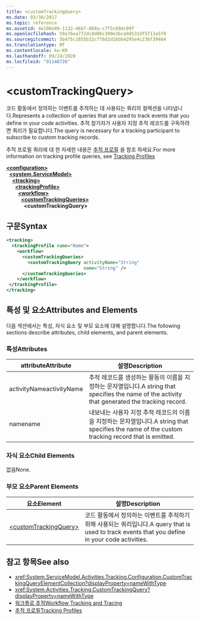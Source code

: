 ```yaml
---
title: <customTrackingQuery>
ms.date: 03/30/2017
ms.topic: reference
ms.assetid: 4e108e89-1132-46b7-868a-c7f5c69dc89f
ms.openlocfilehash: 59a76ea772dc8d06c390e3bca9d531df5f11e5f0
ms.sourcegitcommit: 5b475c1855b32cf78d2d1bbb4295e4c236f39464
ms.translationtype: MT
ms.contentlocale: ko-KR
ms.lasthandoff: 09/24/2020
ms.locfileid: "91148726"
---
```

# \<customTrackingQuery>

<span data-ttu-id="d7489-101">코드 활동에서 정의하는 이벤트를 추적하는 데 사용되는 쿼리의 컬렉션을 나타냅니다.</span><span class="sxs-lookup"><span data-stu-id="d7489-101">Represents a collection of queries that are used to track events that you define in your code activities.</span></span> <span data-ttu-id="d7489-102">추적 참가자가 사용자 지정 추적 레코드를 구독하려면 쿼리가 필요합니다.</span><span class="sxs-lookup"><span data-stu-id="d7489-102">The query is necessary for a tracking participant to subscribe to custom tracking records.</span></span>  
  
 <span data-ttu-id="d7489-103">추적 프로필 쿼리에 대 한 자세한 내용은 [추적 프로필](../../../windows-workflow-foundation/tracking-profiles.md) 을 참조 하세요.</span><span class="sxs-lookup"><span data-stu-id="d7489-103">For more information on tracking profile queries, see [Tracking Profiles](../../../windows-workflow-foundation/tracking-profiles.md)</span></span>  
  
[**\<configuration>**](../configuration-element.md)\
&nbsp;&nbsp;[**\<system.ServiceModel>**](system-servicemodel-of-workflow.md)\
&nbsp;&nbsp;&nbsp;&nbsp;[**\<tracking>**](tracking.md)\
&nbsp;&nbsp;&nbsp;&nbsp;&nbsp;&nbsp;[**\<trackingProfile>**](trackingprofile.md)\
&nbsp;&nbsp;&nbsp;&nbsp;&nbsp;&nbsp;&nbsp;&nbsp;[**\<workflow>**](workflow.md)\
&nbsp;&nbsp;&nbsp;&nbsp;&nbsp;&nbsp;&nbsp;&nbsp;&nbsp;&nbsp;[**\<customTrackingQueries>**](customtrackingqueries.md)\
&nbsp;&nbsp;&nbsp;&nbsp;&nbsp;&nbsp;&nbsp;&nbsp;&nbsp;&nbsp;&nbsp;&nbsp;**\<customTrackingQuery>**  
  
## <a name="syntax"></a><span data-ttu-id="d7489-104">구문</span><span class="sxs-lookup"><span data-stu-id="d7489-104">Syntax</span></span>  
  
```xml  
<tracking>
  <trackingProfile name="Name">
    <workflow>
      <customTrackingQueries>
        <customTrackingQuery activityName="String"
                             name="String" />
      </customTrackingQueries>
    </workflow>
 </trackingProfile>
</tracking>  
```  
  
## <a name="attributes-and-elements"></a><span data-ttu-id="d7489-105">특성 및 요소</span><span class="sxs-lookup"><span data-stu-id="d7489-105">Attributes and Elements</span></span>  

 <span data-ttu-id="d7489-106">다음 섹션에서는 특성, 자식 요소 및 부모 요소에 대해 설명합니다.</span><span class="sxs-lookup"><span data-stu-id="d7489-106">The following sections describe attributes, child elements, and parent elements.</span></span>  
  
### <a name="attributes"></a><span data-ttu-id="d7489-107">특성</span><span class="sxs-lookup"><span data-stu-id="d7489-107">Attributes</span></span>  
  
|<span data-ttu-id="d7489-108">attribute</span><span class="sxs-lookup"><span data-stu-id="d7489-108">Attribute</span></span>|<span data-ttu-id="d7489-109">설명</span><span class="sxs-lookup"><span data-stu-id="d7489-109">Description</span></span>|  
|---------------|-----------------|  
|<span data-ttu-id="d7489-110">activityName</span><span class="sxs-lookup"><span data-stu-id="d7489-110">activityName</span></span>|<span data-ttu-id="d7489-111">추적 레코드를 생성하는 활동의 이름을 지정하는 문자열입니다.</span><span class="sxs-lookup"><span data-stu-id="d7489-111">A string that specifies the name of the activity that generated the tracking record.</span></span>|  
|<span data-ttu-id="d7489-112">name</span><span class="sxs-lookup"><span data-stu-id="d7489-112">name</span></span>|<span data-ttu-id="d7489-113">내보내는 사용자 지정 추적 레코드의 이름을 지정하는 문자열입니다.</span><span class="sxs-lookup"><span data-stu-id="d7489-113">A string that specifies the name of the custom tracking record that is emitted.</span></span>|  
  
### <a name="child-elements"></a><span data-ttu-id="d7489-114">자식 요소</span><span class="sxs-lookup"><span data-stu-id="d7489-114">Child Elements</span></span>  

 <span data-ttu-id="d7489-115">없음</span><span class="sxs-lookup"><span data-stu-id="d7489-115">None.</span></span>  
  
### <a name="parent-elements"></a><span data-ttu-id="d7489-116">부모 요소</span><span class="sxs-lookup"><span data-stu-id="d7489-116">Parent Elements</span></span>  
  
|<span data-ttu-id="d7489-117">요소</span><span class="sxs-lookup"><span data-stu-id="d7489-117">Element</span></span>|<span data-ttu-id="d7489-118">설명</span><span class="sxs-lookup"><span data-stu-id="d7489-118">Description</span></span>|  
|-------------|-----------------|  
|[\<customTrackingQuery>](customtrackingquery.md)|<span data-ttu-id="d7489-119">코드 활동에서 정의하는 이벤트를 추적하기 위해 사용되는 쿼리입니다.</span><span class="sxs-lookup"><span data-stu-id="d7489-119">A query that is used to track events that you define in your code activities.</span></span>|  
  
## <a name="see-also"></a><span data-ttu-id="d7489-120">참고 항목</span><span class="sxs-lookup"><span data-stu-id="d7489-120">See also</span></span>

- <xref:System.ServiceModel.Activities.Tracking.Configuration.CustomTrackingQueryElementCollection?displayProperty=nameWithType>
- <xref:System.Activities.Tracking.CustomTrackingQuery?displayProperty=nameWithType>
- [<span data-ttu-id="d7489-121">워크플로 추적</span><span class="sxs-lookup"><span data-stu-id="d7489-121">Workflow Tracking and Tracing</span></span>](../../../windows-workflow-foundation/workflow-tracking-and-tracing.md)
- [<span data-ttu-id="d7489-122">추적 프로필</span><span class="sxs-lookup"><span data-stu-id="d7489-122">Tracking Profiles</span></span>](../../../windows-workflow-foundation/tracking-profiles.md)
